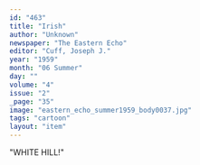 ```yaml
---
id: "463"
title: "Irish"
author: "Unknown"
newspaper: "The Eastern Echo"
editor: "Cuff, Joseph J."
year: "1959"
month: "06 Summer"
day: ""
volume: "4"
issue: "2"
_page: "35"
image: "eastern_echo_summer1959_body0037.jpg"
tags: "cartoon"
layout: "item"
---
```

"WHITE HILL!"
